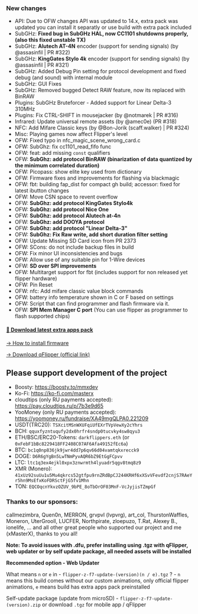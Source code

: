 ### New changes
* API: Due to OFW changes API was updated to 14.x, extra pack was updated you can install it separatly or use build with extra pack included
* SubGHz: **Fixed bug in SubGHz HAL, now CC1101 shutdowns properly, (also this fixed unstable TX)**
* SubGHz: **Alutech AT-4N** encoder (support for sending signals) (by @assasinfil | PR #322)
* SubGHz: **KingGates Stylo 4k** encoder (support for sending signals) (by @assasinfil | PR #321)
* SubGHz: Added Debug Pin setting for protocol development and fixed debug (and sound) with internal module
* SubGHz: GUI Fixes
* SubGHz: Removed bugged Detect RAW feature, now its replaced with BinRAW
* Plugins: SubGHz Bruteforcer - Added support for Linear Delta-3 310MHz
* Plugins: Fix CTRL-SHIFT in mousejacker (by @notmarek | PR #316)
* Infrared: Update universal remote assets (by @amec0e) (PR #318)
* NFC: Add Mifare Classic keys (by @Bon-Jorik (scaff.walker) | PR #324)
* Misc: Playing games now affect Flipper's level
* OFW: Fixed typo in nfc_magic_scene_wrong_card.c 
* OFW: SubGhz: fix cc1101_read_fifo func
* OFW: feat: add missing `const` qualifiers
* OFW: **SubGhz: add protocol BinRAW (binarization of data quantized by the minimum correlated duration)**
* OFW: Picopass: show elite key used from dictionary 
* OFW: Firmware fixes and improvements for flashing via blackmagic
* OFW: fbt: building fap_dist for compact gh build; accessor: fixed for latest ibutton changes 
* OFW: Move CSN space to revent overflow
* OFW: **SubGhz: add protocol KingGates Stylo4k**
* OFW: **SubGhz: add protocol Nice One**
* OFW: **SubGhz: add protocol Alutech at-4n**
* OFW: **SubGhz: add DOOYA protocol**
* OFW: **SubGhz: add protocol "Linear Delta-3"**
* OFW: **SubGhz: Fix Raw write, add short duration filter setting**
* OFW: Update Missing SD Card icon from PR 2373
* OFW: SCons: do not include backup files in build
* OFW: Fix minor UI inconsistencies and bugs
* OFW: Allow use of any suitable pin for 1-Wire devices
* OFW: **SD over SPI improvements**
* OFW: Multitarget support for fbt (includes support for non released yet flipper hardware)
* OFW: Pin Reset
* OFW: nfc: Add mifare classic value block commands
* OFW: battery info temperature shown in C or F based on settings
* OFW: Script that can find programmer and flash firmware via it.
* OFW: **SPI Mem Manager C port** (You can use flipper as programmer to flash supported chips)

#### [🎲 Download latest extra apps pack](https://download-directory.github.io/?url=https://github.com/xMasterX/unleashed-extra-pack/tree/main/apps)

[-> How to install firmware](https://github.com/DarkFlippers/unleashed-firmware/blob/dev/documentation/HowToInstall.md)

[-> Download qFlipper (official link)](https://flipperzero.one/update)

## Please support development of the project
* Boosty: https://boosty.to/mmxdev
* Ko-Fi: https://ko-fi.com/masterx
* cloudtips (only RU payments accepted): https://pay.cloudtips.ru/p/7b3e9d65
* YooMoney (only RU payments accepted): https://yoomoney.ru/fundraise/XA49mgQLPA0.221209
* USDT(TRC20): `TSXcitMSnWXUFqiUfEXrTVpVewXy2cYhrs`
* BCH: `qquxfyzntuqufy2dx0hrfr4sndp0tucvky4sw8qyu3`
* ETH/BSC/ERC20-Tokens: `darkflippers.eth` (or `0xFebF1bBc8229418FF2408C07AF6Afa49152fEc6a`)
* BTC: `bc1q0np836jk9jwr4dd7p6qv66d04vamtqkxrecck9`
* DOGE: `D6R6gYgBn5LwTNmPyvAQR6bZ9EtGgFCpvv`
* LTC: `ltc1q3ex4ejkl0xpx3znwrmth4lyuadr5qgv8tmq8z9`
* XMR (Monero): `41xUz92suUu1u5Mu4qkrcs52gtfpu9rnZRdBpCJ244KRHf6xXSvVFevdf2cnjS7RAeYr5hn9MsEfxKoFDRSctFjG5fv1Mhn`
* TON: `EQCOqcnYkvzOZUV_9bPE_8oTbOrOF03MnF-VcJyjisTZmpGf`

### Thanks to our sponsors:
callmezimbra, Quen0n, MERRON, grvpvl (lvpvrg), art_col, ThurstonWaffles, Moneron, UterGrooll, LUCFER, Northpirate, zloepuzo, T.Rat, Alexey B., ionelife, ...
and all other great people who supported our project and me (xMasterX), thanks to you all!

**Note: To avoid issues with .dfu, prefer installing using .tgz with qFlipper, web updater or by self update package, all needed assets will be installed**

**Recommended option - Web Updater**

What means `n` or `e` in - `flipper-z-f7-update-(version)(n / e).tgz` ? - `n` means this build comes without our custom animations, only official flipper animations, 
`e` means build has extra apps pack preinstalled

Self-update package (update from microSD) - `flipper-z-f7-update-(version).zip` or download `.tgz` for mobile app / qFlipper


